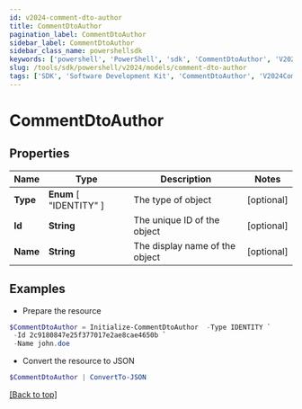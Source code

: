 ```yaml
---
id: v2024-comment-dto-author
title: CommentDtoAuthor
pagination_label: CommentDtoAuthor
sidebar_label: CommentDtoAuthor
sidebar_class_name: powershellsdk
keywords: ['powershell', 'PowerShell', 'sdk', 'CommentDtoAuthor', 'V2024CommentDtoAuthor'] 
slug: /tools/sdk/powershell/v2024/models/comment-dto-author
tags: ['SDK', 'Software Development Kit', 'CommentDtoAuthor', 'V2024CommentDtoAuthor']
---
```



# CommentDtoAuthor

## Properties

Name | Type | Description | Notes
------------ | ------------- | ------------- | -------------
**Type** |  **Enum** [  "IDENTITY" ] | The type of object | [optional] 
**Id** | **String** | The unique ID of the object | [optional] 
**Name** | **String** | The display name of the object | [optional] 

## Examples

- Prepare the resource
```powershell
$CommentDtoAuthor = Initialize-CommentDtoAuthor  -Type IDENTITY `
 -Id 2c9180847e25f377017e2ae8cae4650b `
 -Name john.doe
```

- Convert the resource to JSON
```powershell
$CommentDtoAuthor | ConvertTo-JSON
```


[[Back to top]](#) 

